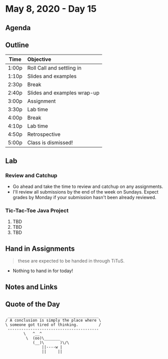 # May 8, 2020 - Day 15

## Agenda

## Outline

| Time   | Objective                        |
| -------|:---------------------------------|
| 1:00p  | Roll Call and settling in        |
| 1:10p  | Slides and examples              |
| 2:30p  | Break                            |
| 2:40p  | Slides and examples wrap-up      |
| 3:00p  | Assignment                       |
| 3:30p  | Lab time                         |
| 4:00p  | Break                            |
| 4:10p  | Lab time                         |
| 4:50p  | Retrospective                    |
| 5:00p  | Class is dismissed!              |

## Lab

### Review and Catchup

- Go ahead and take the time to review and catchup on any assignments.
- I'll review all submissions by the end of the week on Sundays. Expect grades by Monday if your submission hasn't been already reviewed.

### Tic-Tac-Toe Java Project

1. TBD
2. TBD
3. TBD

## Hand in Assignments

>these are expected to be handed in through TiTuS.

- Nothing to hand in for today!

## Notes and Links

## Quote of the Day

```shell
 ________________________________________
/ A conclusion is simply the place where \
\ someone got tired of thinking.         /
 ----------------------------------------
        \   ^__^
         \  (oo)\_______
            (__)\       )\/\
                ||----w |
                ||     ||
```
